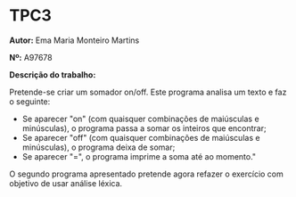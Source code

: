 # TPC3

**Autor:** Ema Maria Monteiro Martins

**Nº:** A97678

**Descrição do trabalho:**

Pretende-se criar um somador on/off. Este programa analisa um texto e faz o seguinte:
- Se aparecer "on" (com quaisquer combinações de maiúsculas e minúsculas), o programa passa a somar os inteiros que encontrar;
- Se aparecer "off" (com quaisquer combinações de maiúsculas e minúsculas), o programa deixa de somar;
- Se aparecer "=", o programa imprime a soma até ao momento."

O segundo programa apresentado pretende agora refazer o exercício com objetivo de usar análise léxica.
